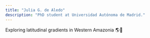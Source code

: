 ```yaml
---
title: "Julia G. de Aledo"
description: "PhD student at Universidad Autónoma de Madrid."
---
```


Exploring latitudinal gradients in Western Amazonia 🌎🌴

